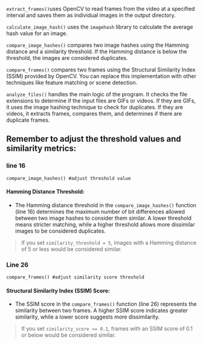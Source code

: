 `extract_frames()`uses OpenCV to read frames from the video at a specified interval and saves them as individual images in the output directory.

`calculate_image_hash()` uses the `imagehash` library to calculate the average hash value for an image.

`compare_image_hashes()` compares two image hashes using the Hamming distance and a similarity threshold. If the Hamming distance is below the threshold, the images are considered duplicates.

`compare_frames()` compares two frames using the Structural Similarity Index (SSIM) provided by OpenCV. You can replace this implementation with other techniques like feature matching or scene detection.

`analyze_files()` handles the main logic of the program. It checks the file extensions to determine if the input files are GIFs or videos. If they are GIFs, it uses the image hashing technique to check for duplicates. If they are videos, it extracts frames, compares them, and determines if there are duplicate frames.

## Remember to adjust the threshold values and similarity metrics:

### line 16 
`compare_image_hashes() #adjust threshold value`

#### Hamming Distance Threshold:
   - The Hamming distance threshold in the `compare_image_hashes()` function (line 16) determines the maximum number of bit differences allowed between two image hashes to consider them similar. A lower threshold means stricter matching, while a higher threshold allows more dissimilar images to be considered duplicates.
>  If you set `similarity_threshold = 5`, images with a Hamming distance of 5 or less would be considered similar.

### Line 26
`compare_frames() #adjust similarity score threshold`

#### Structural Similarity Index (SSIM) Score:
   - The SSIM score in the `compare_frames()` function (line 26) represents the similarity between two frames. A higher SSIM score indicates greater similarity, while a lower score suggests more dissimilarity.
> If you set `similarity_score <= 0.1`, frames with an SSIM score of 0.1 or below would be considered similar.
